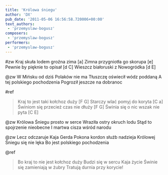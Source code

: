 ```yaml
---
title: 'Królowa śniegu'
author: 'DX'
pub_date: '2011-05-06 16:56:58.720006+00:00'
text_authors:
 - 'przemyslaw-bogusz'
composers:
 - 'przemyslaw-bogusz'
performers:
 - 'przemyslaw-bogusz'
---
```


#zw
Kraj skuła lodem groźna zima [a]
Zimna przygniotła go skorupa [e]
Pewnie by pięknie to opisał [d C]
Wieszcz białoruski z Nowogródka [d E]

@zw
W Mińsku od dziś Polaków nie ma
Tłuszczę oświecił wódz poddaną
A tej polskiego pochodzenia
Pogroził jeszcze na dobranoc

#ref
>Kraj to jest taki kołchoz duży [F G]
>Starczy wlać pomyj do koryta [C a]
>Świniom się przecież czas nie dłuży [F G]
>Świnia się o nic wszak nie pyta [C E]

@zw
Królowa Śniegu prosto w serce
Wraziła ostry okruch lodu
Stąd to spojrzenie nieobecne
I martwa cisza wśród narodu

@zw
Lecz odczaruje Kaja Gerda
Pokona kordon służb nadzieja
Królowej Śniegu się nie lęka
Bo jest polskiego pochodzenia

@ref
>Bo kraj to nie jest kołchoz duży
>Budzi się w sercu Kaja życie
>Świnie się zamieniają w żubry
>Tratują durnia przy korycie!